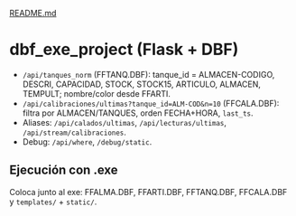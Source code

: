 [README.md](https://github.com/user-attachments/files/21851036/README.md)
# dbf_exe_project (Flask + DBF)

- `/api/tanques_norm` (FFTANQ.DBF): tanque_id = ALMACEN-CODIGO, DESCRI, CAPACIDAD, STOCK, STOCK15, ARTICULO, ALMACEN, TEMPULT; nombre/color desde FFARTI.
- `/api/calibraciones/ultimas?tanque_id=ALM-COD&n=10` (FFCALA.DBF): filtra por ALMACEN/TANQUES, orden FECHA+HORA, `last_ts`.
- Aliases: `/api/calados/ultimas`, `/api/lecturas/ultimas`, `/api/stream/calibraciones`.
- Debug: `/api/where`, `/debug/static`.

## Ejecución con .exe
Coloca junto al exe: FFALMA.DBF, FFARTI.DBF, FFTANQ.DBF, FFCALA.DBF y `templates/` + `static/`.
